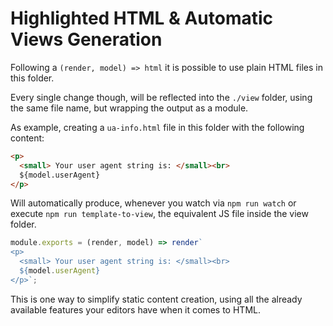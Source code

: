 # Highlighted HTML & Automatic Views Generation

Following a `(render, model) => html` it is possible to use plain HTML files in this folder.

Every single change though, will be reflected into the `./view` folder, using the same file name,
but wrapping the output as a module.

As example, creating a `ua-info.html` file in this folder with the following content:
```html
<p>
  <small> Your user agent string is: </small><br>
  ${model.userAgent}
</p>
```

Will automatically produce, whenever you watch via `npm run watch` or execute `npm run template-to-view`,
the equivalent JS file inside the view folder.
```js
module.exports = (render, model) => render`
<p>
  <small> Your user agent string is: </small><br>
  ${model.userAgent}
</p>`;
```

This is one way to simplify static content creation, using all the already available features
your editors have when it comes to HTML.